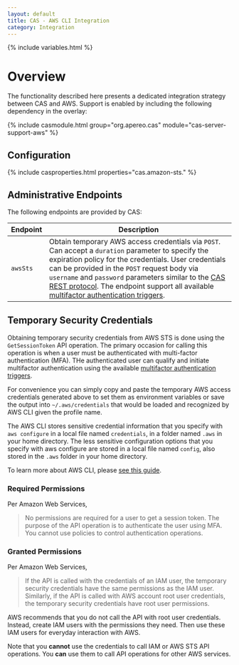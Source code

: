 ```yaml
---
layout: default
title: CAS - AWS CLI Integration
category: Integration
---
```


{% include variables.html %}

# Overview

The functionality described here presents a dedicated integration strategy between CAS and AWS. Support is enabled by 
including the following dependency in the overlay:

{% include casmodule.html group="org.apereo.cas" module="cas-server-support-aws" %}

## Configuration

{% include casproperties.html properties="cas.amazon-sts." %}

## Administrative Endpoints

The following endpoints are provided by CAS:

| Endpoint                 | Description
|--------------------------|--------------------------------------------------------
| `awsSts`                 | Obtain temporary AWS access credentials via `POST`. Can accept a `duration` parameter to specify the expiration policy for the credentials. User credentials can be provided in the `POST` request body via `username` and `password` parameters similar to the [CAS REST protocol](../protocol/REST-Protocol.html). The endpoint support all available [multifactor authentication triggers](../mfa/Configuring-Multifactor-Authentication-Triggers.html).

## Temporary Security Credentials

Obtaining temporary security credentials from AWS STS is done using the `GetSessionToken` API operation. The primary occasion for 
calling this operation is when a user must be authenticated with multi-factor authentication (MFA). THe authenticated user can qualify and 
initiate multifactor authentication using the available [multifactor authentication triggers](../mfa/Configuring-Multifactor-Authentication-Triggers.html).

For convenience you can simply copy and paste the temporary AWS access credentials
generated above to set them as environment variables or save the output into `~/.aws/credentials` 
that would be loaded and recognized by AWS CLI given the profile name.

The AWS CLI stores sensitive credential information that you specify 
with `aws configure` in a local file named `credentials`, in a folder named `.aws` in your 
home directory. The less sensitive configuration options that you specify with aws 
configure are stored in a local file named `config`, also stored in the `.aws` folder in your home directory.

To learn more about AWS CLI, please [see this guide](https://docs.aws.amazon.com/cli/latest).

### Required Permissions

Per Amazon Web Services,

> No permissions are required for a user to get a session token. The purpose of the
API operation is to authenticate the user using MFA. You cannot use policies to control authentication operations.

### Granted Permissions

Per Amazon Web Services,

> If the API is called with the credentials of an IAM user, the temporary security 
> credentials have the same permissions as the IAM user. Similarly, if 
> the API is called with AWS account root user credentials, the temporary security credentials have root user permissions.

AWS recommends that you do not call the API with root user 
credentials. Instead, create IAM users with the
permissions they need. Then use these IAM users for everyday interaction with AWS.

Note that you **cannot** use the credentials to call IAM or AWS STS 
API operations. You **can** use them to call API operations for other AWS services.
